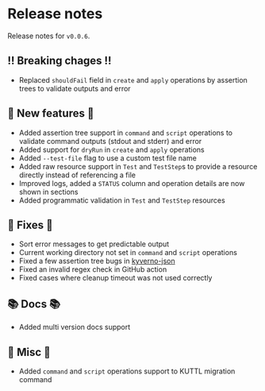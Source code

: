 # Release notes

Release notes for `v0.0.6`.

## :bangbang: Breaking chages :bangbang:

- Replaced `shouldFail` field in `create` and `apply` operations by assertion trees to validate outputs and error

## :dizzy: New features :dizzy:

- Added assertion tree support in `command` and `script` operations to validate command outputs (stdout and stderr) and error
- Added support for `dryRun` in `create` and `apply` operations
- Added `--test-file` flag to use a custom test file name
- Added raw resource support in `Test` and `TestStep`s to provide a resource directly instead of referencing a file
- Improved logs, added a `STATUS` column and operation details are now shown in sections
- Added programmatic validation in `Test` and `TestStep` resources

## :wrench: Fixes :wrench:

- Sort error messages to get predictable output
- Current working directory not set in `command` and `script` operations
- Fixed a few assertion tree bugs in [kyverno-json](https://github.com/kyverno/kyverno-json)
- Fixed an invalid regex check in GitHub action
- Fixed cases where cleanup timeout was not used correctly

## :books: Docs :books:

- Added multi version docs support

## :guitar: Misc :guitar:

- Added `command` and `script` operations support to KUTTL migration command
